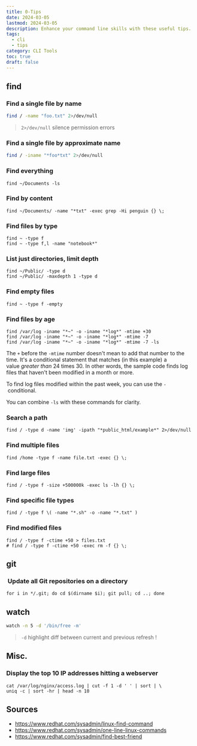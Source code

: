 ```yaml
---
title: 0-Tips
date: 2024-03-05
lastmod: 2024-03-05
description: Enhance your command line skills with these useful tips.
tags:
  - cli
  - tips
category: CLI Tools
toc: true
draft: false
---
```


## find

### Find a single file by name

```sh
find / -name "foo.txt" 2>/dev/null
```

> `2>/dev/null` silence permission errors

### Find a single file by approximate name

```sh
find / -iname "*foo*txt" 2>/dev/null
```

### Find everything

```shell
find ~/Documents -ls
```

### Find by content

```shell
find ~/Documents/ -name "*txt" -exec grep -Hi penguin {} \;
```

### Find files by type

```shell
find ~ -type f
find ~ -type f,l -name "notebook*"
```

### List just directories, limit depth

```shell
find ~/Public/ -type d
find ~/Public/ -maxdepth 1 -type d
```

### Find empty files

```shell
find ~ -type f -empty
```

### Find files by age

```shell
find /var/log -iname "*~" -o -iname "*log*" -mtime +30
find /var/log -iname "*~" -o -iname "*log*" -mtime -7
find /var/log -iname "*~" -o -iname "*log*" -mtime -7 -ls
```

The `+` before the `-mtime` number doesn't mean to add that number to the time. It's a conditional statement that matches (in this example) a value *greater than* 24 times 30. In other words, the sample code finds log files that haven't been modified in a month or more.

To find log files modified within the past week, you can use the `-` conditional.

You can combine `-ls` with these commands for clarity.

### Search a path

```shell
find / -type d -name 'img' -ipath "*public_html/example*" 2>/dev/null
```

### Find multiple files

```shell
find /home -type f -name file.txt -exec {} \;
```

### Find large files

```shell
find / -type f -size +500000k -exec ls -lh {} \;
```

### Find specific file types

```shell
find / -type f \( -name "*.sh" -o -name "*.txt" )
```

### Find modified files

```shell
find / -type f -ctime +50 > files.txt
# find / -type f -ctime +50 -exec rm -f {} \;
```

## git

###  Update all Git repositories on a directory

```shell
for i in */.git; do cd $(dirname $i); git pull; cd ..; done
```

## watch

```sh
watch -n 5 -d '/bin/free -m'
```

> `-d` highlight diff between current and previous refresh !

## Misc.

### Display the top 10 IP addresses hitting a webserver

```shell
cat /var/log/nginx/access.log | cut -f 1 -d ' ' | sort | \
uniq -c | sort -hr | head -n 10
```

## Sources

- https://www.redhat.com/sysadmin/linux-find-command
- https://www.redhat.com/sysadmin/one-line-linux-commands
- https://www.redhat.com/sysadmin/find-best-friend
